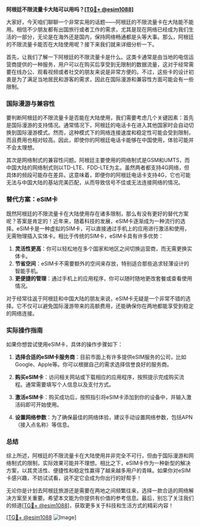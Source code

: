 **阿根廷不限流量卡大陆可以用吗？[[TG💪+ @esim1088](https://t.me/s/esim1088)]**

大家好，今天咱们聊聊一个非常实用的话题——阿根廷的不限流量卡在大陆能不能用。相信不少朋友都有出国旅行或者工作的需求，尤其是现在网络已经成为我们生活的一部分，无论是在海外还是国内，保持网络畅通都是头等大事。那么，阿根廷的不限流量卡能否在大陆使用呢？接下来我们就来详细分析一下。

首先，让我们了解一下阿根廷的不限流量卡是什么。这类卡通常是由当地的电信运营商提供的一种服务，用户可以在购买后享受到无限制的数据流量，这对于经常需要在线办公、观看视频或者社交的朋友来说是非常方便的。不过，这些卡的设计初衷是为了满足当地居民和游客的需求，因此在国际漫游和兼容性方面可能会有一些限制。

### 国际漫游与兼容性

要判断阿根廷的不限流量卡是否能在大陆使用，我们需要考虑几个关键因素：首先是国际漫游的支持情况。通常情况下，阿根廷的电话卡在进入其他国家时会自动切换到国际漫游模式。然而，这种模式下的网络连接速度和稳定性可能会受到限制，而且费用也相对较高。因此，即使你的阿根廷电话卡能够在中国使用，体验可能并不会太理想。

其次是网络制式的兼容性问题。阿根廷主要使用的网络制式是GSM和UMTS，而中国大陆的网络制式则以TD-LTE、FDD-LTE为主。虽然两者都支持4G网络，但具体的频段可能存在差异。这意味着，即便你的阿根廷电话卡支持4G，它也可能无法与中国大陆的基站完美匹配，从而导致信号不佳或无法连接网络的情况。

### 替代方案：eSIM卡

既然阿根廷的不限流量卡在大陆使用存在诸多限制，那么有没有更好的替代方案呢？答案是肯定的！近年来，随着科技的发展，eSIM卡逐渐成为一种流行的选择。eSIM卡是一种虚拟的SIM卡，可以直接通过手机上的应用进行激活和使用，无需物理插入实体卡。相比于传统的SIM卡，eSIM卡具有许多优势：

1. **灵活性更高**：你可以轻松地在多个国家和地区之间切换运营商，而无需更换实体卡。
2. **节省空间**：eSIM卡不需要额外的空间来存放，特别适合那些追求轻薄设计的智能手机。
3. **更便捷的管理**：通过手机上的应用程序，你可以随时随地更改套餐或查看使用情况。

对于经常往返于阿根廷和中国大陆的朋友来说，eSIM卡无疑是一个非常不错的选择。它不仅可以避免国际漫游带来的高额费用，还能确保你在两地都能享受到稳定的网络连接。

### 实际操作指南

如果你想尝试使用eSIM卡，具体的操作步骤如下：

1. **选择合适的eSIM卡服务商**：目前市面上有许多提供eSIM服务的公司，比如Google、Apple等。你可以根据自己的需求选择信誉良好的服务商。
   
2. **购买eSIM卡**：访问相关网站或下载相应的应用程序，按照提示完成购买流程。通常需要填写个人信息以及支付方式。

3. **激活eSIM卡**：购买成功后，按照指引将eSIM卡添加到你的设备中，并输入激活码即可开始使用。

4. **设置网络参数**：为了确保最佳的网络体验，建议手动设置网络参数，包括APN（接入点名称）等信息。

### 总结

综上所述，阿根廷的不限流量卡在大陆使用并非完全不可行，但由于国际漫游和网络制式的限制，实际效果可能并不理想。相比之下，eSIM卡作为一种新型的解决方案，以其灵活性、便捷性和稳定性赢得了越来越多用户的青睐。如果你对eSIM卡感兴趣，不妨试试看，说不定它会成为你出行的好帮手！

无论你是计划去阿根廷旅游还是需要在两地之间频繁往来，选择一款合适的网络解决方案至关重要。希望本文能为你提供有价值的参考信息。最后，别忘了关注我们的频道[[TG💪+ @esim1088](https://t.me/s/esim1088)]，获取更多关于科技和生活方式的精彩内容！

[[TG💪+ @esim1088](https://t.me/s/esim1088) ![Image](https://i.postimg.cc/4NQfJmqS/Snipaste-2025-05-13-00-14-12.png)]